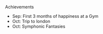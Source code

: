 Achievements

- Sep: First 3 months of happiness at a Gym
- Oct: Trip to london
- Oct: Symphonic Fantasies
